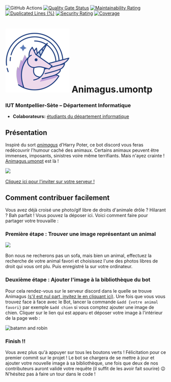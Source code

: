 ![GitHub Actions](https://github.com/MathieuSoysal/Animagus.umontp/workflows/Java%20CI%20with%20Maven/badge.svg) [![Quality Gate Status](https://sonarcloud.io/api/project_badges/measure?project=MathieuSoysal_Animagus.umontp&metric=alert_status)](https://sonarcloud.io/dashboard?id=MathieuSoysal_Animagus.umontp) [![Maintainability Rating](https://sonarcloud.io/api/project_badges/measure?project=MathieuSoysal_Animagus.umontp&metric=sqale_rating)](https://sonarcloud.io/dashboard?id=MathieuSoysal_Animagus.umontp) [![Duplicated Lines (%)](https://sonarcloud.io/api/project_badges/measure?project=MathieuSoysal_Animagus.umontp&metric=duplicated_lines_density)](https://sonarcloud.io/dashboard?id=MathieuSoysal_Animagus.umontp) [![Security Rating](https://sonarcloud.io/api/project_badges/measure?project=MathieuSoysal_Animagus.umontp&metric=security_rating)](https://sonarcloud.io/dashboard?id=MathieuSoysal_Animagus.umontp) [![Coverage](https://sonarcloud.io/api/project_badges/measure?project=MathieuSoysal_Animagus.umontp&metric=coverage)](https://sonarcloud.io/dashboard?id=MathieuSoysal_Animagus.umontp)
# ![](ressources/Unicorn.png) Animagus.umontp
### IUT Montpellier-Sète – Département Informatique
* **Colaborateurs:** [étudiants du département informatique](https://iut-montpellier-sete.edu.umontpellier.fr/dut-informatique/)

## Présentation
Inspiré du sort [*animagus*](https://harrypotter.fandom.com/fr/wiki/Animagus) d'Harry Poter, ce bot discord vous feras redécouvrir l'humour caché des animaux. Certains animaux peuvent être immenses, imposants, sinistres voire même terrifiants. Mais n'ayez crainte ! [Animagus.umonpt](https://discordapp.com/oauth2/authorize?client_id=692397138268651562&scope=bot&permissions=0) est là ! 

![](https://media.giphy.com/media/3oz8xQQP4ahKiyuxHy/giphy.gif)

[Cliquez ici pour l'inviter sur votre serveur !](https://discordapp.com/oauth2/authorize?client_id=692397138268651562&scope=bot&permissions=0)
## Comment contribuer facilement 

Vous avez déjà croisé une photo/gif libre de droits d'animale drôle ? Hilarant ? Bah parfait ! Vous pouvez la déposer ici. Voici comment faire pour partager votre trouvaille :

### Première étape : Trouver une image représentant un animal

![](https://external-content.duckduckgo.com/iu/?u=http%3A%2F%2Fsearchengineland.com%2Ffigz%2Fwp-content%2Fseloads%2F2016%2F05%2Fgoogle-plas-image-search.gif&f=1&nofb=1)

Bon nous ne recherons pas un sofa, mais bien un animal, effectuez la recherche de votre animal favori et choisissez l'une des photos libres de droit qui vous ont plu. Puis enregistré la sur votre ordinateur.

### Deuxième étape : Ajouter l'image à la bibliothèque du bot

Pour cela rendez-vous sur le serveur discord dans le quelle se trouve Animagus [(s'il est nul part, invitez le en cliquant ici)](https://discordapp.com/oauth2/authorize?client_id=692397138268651562&scope=bot&permissions=0). Une fois que vous vous trouvez face à face avec le Bot, lancer la commande `&add {votre animal favori}` par exemple `&add chien` si vous comptez ajouter une image de chien. Cliquer sur le lien qui est apparu et déposer votre image à l'intérieur de la page web :


![batamn and robin](https://external-content.duckduckgo.com/iu/?u=https%3A%2F%2Fcdn.dribbble.com%2Fusers%2F488%2Fscreenshots%2F1974667%2Fdrag-drop-upload-3.gif&f=1&nofb=1)


### Finish !!
Vous avez plus qu'à appuyer sur tous les boutons verts ! Félicitation pour ce premier commit sur le projet ! Le bot se chargera de se mettre à jour et ajouter votre nouvelle image à sa bibliothèque, une fois que deux de nos contributeurs auront validé votre requête (il suffit de les avoir fait sourire) 😉 N'hésitez pas à faire un tour dans le code !
